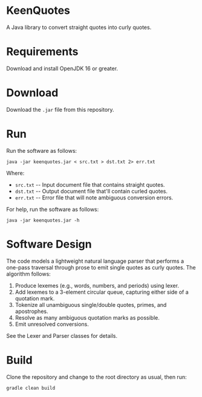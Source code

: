 # KeenQuotes

A Java library to convert straight quotes into curly quotes.

# Requirements

Download and install OpenJDK 16 or greater.

# Download

Download the `.jar` file from this repository.

# Run

Run the software as follows:

    java -jar keenquotes.jar < src.txt > dst.txt 2> err.txt

Where:

* `src.txt` -- Input document file that contains straight quotes.
* `dst.txt` -- Output document file that'll contain curled quotes.
* `err.txt` -- Error file that will note ambiguous conversion errors.

For help, run the software as follows:

    java -jar keenquotes.jar -h

# Software Design

The code models a lightweight natural language parser that performs a
one-pass traversal through prose to emit single quotes as curly quotes.
The algorithm follows:

1. Produce lexemes (e.g., words, numbers, and periods) using lexer.
1. Add lexemes to a 3-element circular queue, capturing either side of a
quotation mark.
1. Tokenize all unambiguous single/double quotes, primes, and apostrophes.
1. Resolve as many ambiguous quotation marks as possible.
1. Emit unresolved conversions.

See the Lexer and Parser classes for details.

# Build

Clone the repository and change to the root directory as usual, then run:

    gradle clean build

